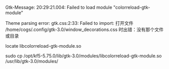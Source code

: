 Gtk-Message: 20:29:21.004: Failed to load module "colorreload-gtk-module"

Theme parsing error: gtk.css:2:33: Failed to import: 打开文件 /home/cogs/.config/gtk-3.0/window_decorations.css 时出错：没有那个文件或目录


locate libcolorreload-gtk-module.so 

sudo cp /opt/kf5-5.75.0/lib/gtk-3.0/modules/libcolorreload-gtk-module.so /usr/lib/gtk-3.0/modules/